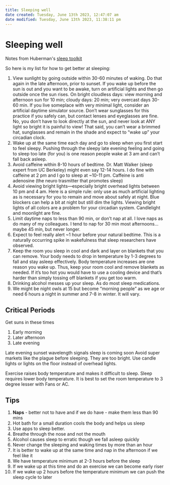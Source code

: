 ```yaml
---
title: Sleeping well
date created: Tuesday, June 13th 2023, 12:47:07 am
date modified: Tuesday, June 13th 2023, 11:38:11 pm
---
```


# Sleeping well

Notes from Huberman's [sleep toolkit](https://hubermanlab.com/toolkit-for-sleep/)

So here is my list for how to get better at sleeping:

1. View sunlight by going outside within 30-60 minutes of waking. Do that again in the late afternoon, prior to sunset. If you wake up before the sun is out and you want to be awake, turn on artificial lights and then go outside once the sun rises. On bright cloudless days: view morning and afternoon sun for 10 min; cloudy days: 20 min; very overcast days 30-60 min. If you live someplace with very minimal light, consider an artificial daytime simulator source.
   Don’t wear sunglasses for this practice if you safely can, but contact lenses and eyeglasses are fine. No, you don’t have to look directly at the sun, and never look at ANY light so bright it is painful to view! That said, you can’t wear a brimmed hat, sunglasses and remain in the shade and expect to “wake up” your circadian clock.
2. Wake up at the same time each day and go to sleep when you first start to feel sleepy. Pushing through the sleepy late evening feeling and going to sleep too late (for you) is one reason people wake at 3 am and can’t fall back asleep.
3. Avoid caffeine within 8-10 hours of bedtime. Dr. Matt Walker (sleep expert from UC Berkeley) might even say 12-14 hours. I do fine with caffeine at 2 pm and I go to sleep at ~10-11 pm. Caffeine is anti adenosine (the neuro trasmitter that promotes sleep)
4. Avoid viewing bright lights—especially bright overhead lights between 10 pm and 4 am. Here is a simple rule: only use as much artificial lighting as is necessary for you to remain and move about safely at night. Blue blockers can help a bit at night but still dim the lights. Viewing bright lights of all colors are a problem for your circadian system. Candlelight and moonlight are fine.
5. Limit daytime naps to less than 90 min, or don’t nap at all. I love naps as do many of my colleagues. I tend to nap for 30 min most afternoons… maybe 45 min, but never longer.
6. Expect to feel really alert ~1 hour before your natural bedtime. This is a naturally occurring spike in wakefulness that sleep researchers have observed.
7. Keep the room you sleep in cool and dark and layer on blankets that you can remove. Your body needs to drop in temperature by 1-3 degrees to fall and stay asleep effectively. Body temperature increases are one reason you wake up. Thus, keep your room cool and remove blankets as needed. If it’s too hot you would have to use a cooling device and that’s harder than simply tossing off blankets if you get too warm.
8. Drinking alcohol messes up your sleep. As do most sleep medications.
9. We might be night owls at 15 but become “morning people” as we age or need 6 hours a night in summer and 7-8 in winter. It will vary.

## Critical Periods

Get suns in these times

1. Early morning
2. Later afternoon
3. Late evening

Late evening sunset wavelength signals sleep is coming soon
Avoid super markets like the plague before sleeping. They are too bright.
Use candle lights or lights on the floor instead of overhead lights.

Exercise raises body temperature and makes it difficult to sleep.
Sleep requires lower body temperature.
It is best to set the room temperature to 3 degree lesser with Fans or AC.

## Tips

1. **Naps** - better not to have and if we do have - make them less than 90 mins
2. Hot bath for a small duration cools the body and helps us sleep
3. Use apps to sleep better.
4. Breathe through the nose and not the mouth
5. Alcohol causes sleep to erratic though we fall asleep quickly
6. Never change the sleeping and waking times by more than an hour
7. It is better to wake up at the same time and nap in the afternoon if we feel like it
8. We have temperature minimum at 2-3 hours before the sleep
9. If we wake up at this time and do an exercise we can become early riser
10. If we wake up 2 hours before the temperature minimum we can push the sleep cycle to later

